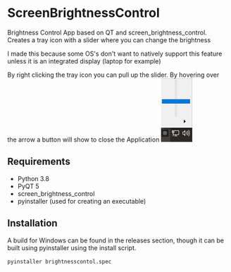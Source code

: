 # ScreenBrightnessControl
Brightness Control App based on QT and screen_brightness_control. Creates a tray icon with a slider where you can change the brightness

I made this because some OS's don't want to natively support this feature unless it is an integrated display (laptop for example)

By right clicking the tray icon you can pull up the slider. By hovering over the arrow a button will show to close the Application
![alt text](https://raw.githubusercontent.com/thfellner/ScreenBrightnessControl/main/showcase.png "Showcase of the app")

## Requirements

* Python 3.8
* PyQT 5
* screen_brightness_control
* pyinstaller (used for creating an executable)

## Installation


A build for Windows can be found in the releases section, though it can be built using pyinstaller using the install script.

```shell script
pyinstaller brightnesscontol.spec
```